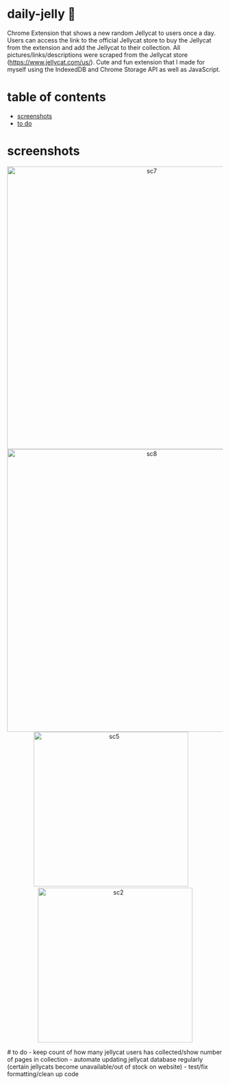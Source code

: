 # daily-jelly 🌱
Chrome Extension that shows a new random Jellycat to users once a day. Users can access the link to the official Jellycat store to buy the Jellycat from the extension and add the Jellycat to their collection. All pictures/links/descriptions were scraped from the Jellycat store (https://www.jellycat.com/us/). Cute and fun extension that I made for myself using the IndexedDB and Chrome Storage API as well as JavaScript.  

# table of contents
- [screenshots](#screenshots)
- [to do](#to-do)


# screenshots
<p align="center">
  <img width="660" alt="sc7" src="https://github.com/salvinax/daily-jellycats/assets/113158430/efb99bd0-137b-4f30-ac02-ebcc0979a48e">
  <img width="660" alt="sc8" src="https://github.com/salvinax/daily-jellycats/assets/113158430/fa4ede29-20df-42da-9752-02dae4dc06fa">
  <img width="361" alt="sc5" src="https://github.com/salvinax/daily-jellycats/assets/113158430/8fa5aeb9-c9ca-4110-b861-ec0408cc1521">&nbsp;&nbsp;&nbsp;&nbsp;&nbsp;
  <img width="361" alt="sc2" src="https://github.com/salvinax/daily-jellycats/assets/113158430/84ff8507-b70c-409d-b84c-a2403437f53c">
  
</p>
# to do
- keep count of how many jellycat users has collected/show number of pages in collection
- automate updating jellycat database regularly (certain jellycats become unavailable/out of stock on website)
- test/fix formatting/clean up code
